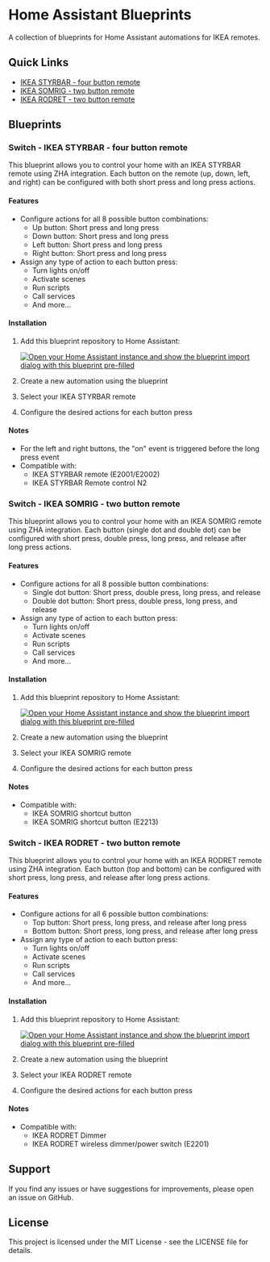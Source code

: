 # Home Assistant Blueprints

A collection of blueprints for Home Assistant automations for IKEA remotes.

## Quick Links
- [IKEA STYRBAR - four button remote](#switch---ikea-styrbar---four-button-remote)
- [IKEA SOMRIG - two button remote](#switch---ikea-somrig---two-button-remote)
- [IKEA RODRET - two button remote](#switch---ikea-rodret---two-button-remote)

## Blueprints

### Switch - IKEA STYRBAR - four button remote

This blueprint allows you to control your home with an IKEA STYRBAR remote using ZHA integration. Each button on the remote (up, down, left, and right) can be configured with both short press and long press actions.

#### Features
- Configure actions for all 8 possible button combinations:
  - Up button: Short press and long press
  - Down button: Short press and long press
  - Left button: Short press and long press
  - Right button: Short press and long press
- Assign any type of action to each button press:
  - Turn lights on/off
  - Activate scenes
  - Run scripts
  - Call services
  - And more...

#### Installation
1. Add this blueprint repository to Home Assistant:

   [![Open your Home Assistant instance and show the blueprint import dialog with this blueprint pre-filled](https://my.home-assistant.io/badges/blueprint_import.svg)](https://my.home-assistant.io/redirect/blueprint_import/?blueprint_url=https://github.com/Baanaaana/ha-blueprint/blob/main/switch-ikea-styrbar-four-button-remote.yaml)

2. Create a new automation using the blueprint
3. Select your IKEA STYRBAR remote
4. Configure the desired actions for each button press

#### Notes
- For the left and right buttons, the "on" event is triggered before the long press event
- Compatible with:
  - IKEA STYRBAR remote (E2001/E2002)
  - IKEA STYRBAR Remote control N2

### Switch - IKEA SOMRIG - two button remote

This blueprint allows you to control your home with an IKEA SOMRIG remote using ZHA integration. Each button (single dot and double dot) can be configured with short press, double press, long press, and release after long press actions.

#### Features
- Configure actions for all 8 possible button combinations:
  - Single dot button: Short press, double press, long press, and release
  - Double dot button: Short press, double press, long press, and release
- Assign any type of action to each button press:
  - Turn lights on/off
  - Activate scenes
  - Run scripts
  - Call services
  - And more...

#### Installation
1. Add this blueprint repository to Home Assistant:

   [![Open your Home Assistant instance and show the blueprint import dialog with this blueprint pre-filled](https://my.home-assistant.io/badges/blueprint_import.svg)](https://my.home-assistant.io/redirect/blueprint_import/?blueprint_url=https://github.com/Baanaaana/ha-blueprint/blob/main/switch-ikea-somrig-two-button-remote.yaml)

2. Create a new automation using the blueprint
3. Select your IKEA SOMRIG remote
4. Configure the desired actions for each button press

#### Notes
- Compatible with:
  - IKEA SOMRIG shortcut button
  - IKEA SOMRIG shortcut button (E2213)

### Switch - IKEA RODRET - two button remote

This blueprint allows you to control your home with an IKEA RODRET remote using ZHA integration. Each button (top and bottom) can be configured with short press, long press, and release after long press actions.

#### Features
- Configure actions for all 6 possible button combinations:
  - Top button: Short press, long press, and release after long press
  - Bottom button: Short press, long press, and release after long press
- Assign any type of action to each button press:
  - Turn lights on/off
  - Activate scenes
  - Run scripts
  - Call services
  - And more...

#### Installation
1. Add this blueprint repository to Home Assistant:

   [![Open your Home Assistant instance and show the blueprint import dialog with this blueprint pre-filled](https://my.home-assistant.io/badges/blueprint_import.svg)](https://my.home-assistant.io/redirect/blueprint_import/?blueprint_url=https://github.com/Baanaaana/ha-blueprint/blob/main/switch-ikea-rodret-two-button-remote.yaml)

2. Create a new automation using the blueprint
3. Select your IKEA RODRET remote
4. Configure the desired actions for each button press

#### Notes
- Compatible with:
  - IKEA RODRET Dimmer
  - IKEA RODRET wireless dimmer/power switch (E2201)

## Support

If you find any issues or have suggestions for improvements, please open an issue on GitHub.

## License

This project is licensed under the MIT License - see the LICENSE file for details. 